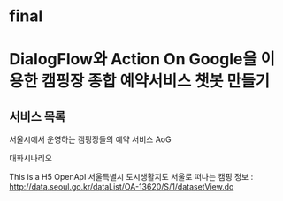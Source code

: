 # final

DialogFlow와 Action On Google을 이용한 캠핑장 종합 예약서비스 챗봇 만들기
==========================================================================

서비스 목록
------------
서울시에서 운영하는 캠핑장들의 예약 서비스 AoG


대화시나리오














This is a H5
OpenApI
서울특별시 도시생활지도 서울로 떠나는 캠핑 정보 : <http://data.seoul.go.kr/dataList/OA-13620/S/1/datasetView.do>

